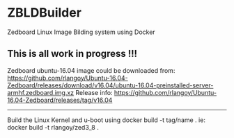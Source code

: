 # ZBLDBuilder
Zedboard Linux Image Bilding system using Docker

This is all work in progress !!!
--------------------
Zedboard ubuntu-16.04 image could be downloaded from: https://github.com/rlangoy/Ubuntu-16.04-Zedboard/releases/download/v16.04/ubuntu-16.04-preinstalled-server-armhf.zedboard.img.xz
Release info: https://github.com/rlangoy/Ubuntu-16.04-Zedboard/releases/tag/v16.04

-----------------
Build the Linux Kernel and u-boot using 
docker build -t tag/name .
ie: docker build -t rlangoy/zed3_8 .

